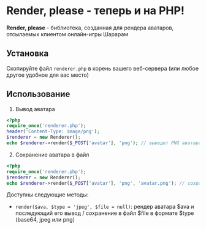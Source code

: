 # Render, please - теперь и на PHP!
**Render, please** - библиотека, созданная для рендера аватаров, отсылаемых клиентом онлайн-игры Шарарам
## Установка
Скопируйте файл `renderer.php` в корень вашего веб-сервера (или любое другое удобное для вас место)

## Использование
1. Вывод аватара
```php
<?php
require_once('renderer.php');
header('Content-Type: image/png');
$renderer = new Renderer();
echo $renderer->render($_POST['avatar'], 'png'); // выведет PNG аватара, срендеренного из POST параметра "avatar"
```
2. Сохранение аватара в файл
```php
<?php
require_once('renderer.php');
$renderer = new Renderer();
echo $renderer->render($_POST['avatar'], 'png', 'avatar.png'); // сохранит PNG аватара, срендеренного из POST параметра "avatar", в файл 'avatar.png'
```

Доступны следующие методы:
- `render($ava, $type = 'jpeg', $file = null)`: рендер аватара $ava и последующий его вывод / сохранение в файл $file в формате $type (base64, jpeg или png)

